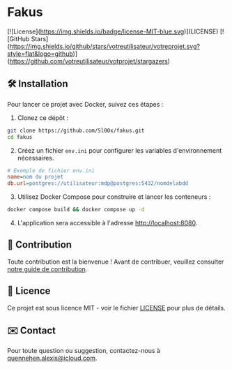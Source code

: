 # Fakus

\[!\[License](https://img.shields.io/badge/license-MIT-blue.svg)\](LICENSE)
\[!\[GitHub Stars](https://img.shields.io/github/stars/votreutilisateur/votreprojet.svg?style=flat&logo=github)\](https://github.com/votreutilisateur/votprojet/stargazers)

## 🛠 Installation

Pour lancer ce projet avec Docker, suivez ces étapes :

1. Clonez ce dépôt :

```bash
git clone https://github.com/Sl00x/fakus.git
cd fakus
```

2. Créez un fichier `env.ini` pour configurer les variables d'environnement nécessaires.

```ini
# Exemple de fichier env.ini
name=nom du projet
db.url=postgres://utilisateur:mdp@postgres:5432/nomdelabdd
```

3. Utilisez Docker Compose pour construire et lancer les conteneurs :

```bash
docker compose build && docker compose up -d
```

4. L'application sera accessible à l'adresse [http://localhost:8080](http://localhost:8080).

## 🤝 Contribution

Toute contribution est la bienvenue ! Avant de contribuer, veuillez consulter [notre guide de contribution](CONTRIBUTING.md).

## 📝 Licence

Ce projet est sous licence MIT - voir le fichier [LICENSE](LICENSE) pour plus de détails.

## ✉️ Contact

Pour toute question ou suggestion, contactez-nous à [quennehen.alexis@icloud.com](mailto:quennehen.alexis@icloud.com).
